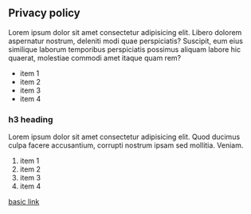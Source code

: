 ---
---

Privacy policy
--------------

Lorem ipsum dolor sit amet consectetur adipisicing elit. Libero dolorem aspernatur nostrum, deleniti modi quae perspiciatis? Suscipit, eum eius similique laborum temporibus perspiciatis possimus aliquam labore hic quaerat, molestiae commodi amet itaque quam rem?

*   item 1
*   item 2
*   item 3
*   item 4

### h3 heading

Lorem ipsum dolor sit amet consectetur adipisicing elit. Quod ducimus culpa facere accusantium, corrupti nostrum ipsam sed mollitia. Veniam.

1.  item 1
2.  item 2
3.  item 3
4.  item 4

[basic link](#)